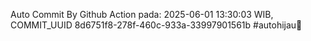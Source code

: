 Auto Commit By Github Action pada: 2025-06-01 13:30:03 WIB, COMMIT_UUID 8d6751f8-278f-460c-933a-33997901561b #autohijau🗿
